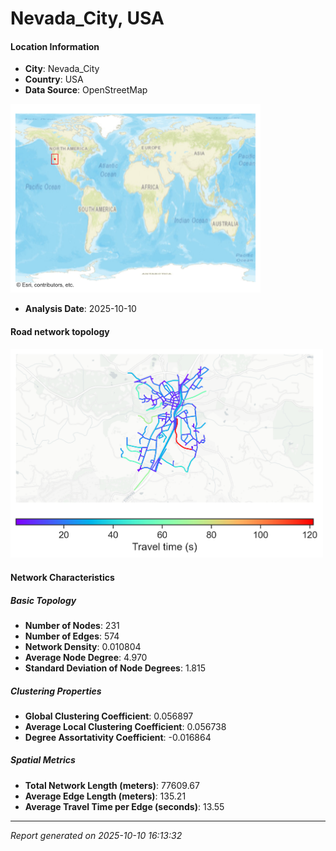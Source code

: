 # Nevada_City, USA

#### Location Information

- **City**: Nevada_City
- **Country**: USA
- **Data Source**: OpenStreetMap
<img src="Nevada_City_location.png" alt="Nevada_City Location Map" width="400" />

- **Analysis Date**: 2025-10-10

#### Road network topology

<img src="Nevada_City_network_map.png" alt="Nevada_City Road Network Map" width="500"/>

#### Network Characteristics

##### Basic Topology

- **Number of Nodes**: 231
- **Number of Edges**: 574
- **Network Density**: 0.010804
- **Average Node Degree**: 4.970
- **Standard Deviation of Node Degrees**: 1.815

##### Clustering Properties

- **Global Clustering Coefficient**: 0.056897
- **Average Local Clustering Coefficient**: 0.056738
- **Degree Assortativity Coefficient**: -0.016864

##### Spatial Metrics

- **Total Network Length (meters)**: 77609.67
- **Average Edge Length (meters)**: 135.21
- **Average Travel Time per Edge (seconds)**: 13.55

---
*Report generated on 2025-10-10 16:13:32*
